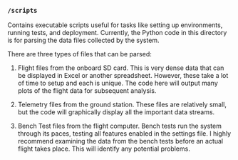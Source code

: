 ### `/scripts`

Contains executable scripts useful for tasks like setting up environments, running tests, and deployment. Currently, the Python code in this directory is for parsing the data files collected by the system.  

There are three types of files that can be parsed:

1)  Flight files from the onboard SD card.  This is very dense data that can be displayed in Excel or another spreadsheet.  However, these take
    a lot of time to setup and each is unique.  The code here will output many plots of the flight data for subsequent analysis.

2)  Telemetry files from the ground station.  These files are relatively small, but the code will graphically display all the important data streams.

3)  Bench Test files from the flight computer.  Bench tests run the system through its paces, testing all features enabled in the settings file.
    I highly recommend examining the data from the bench tests before an actual flight takes place.  This will identify any potential problems.
